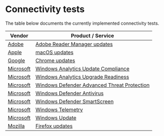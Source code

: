 # Connectivity tests

The table below documents the currently implemented connectivity tests.

| Vendor | Product / Service |
| -- | -- |
| [Adobe](./Adobe/) | [Adobe Reader Manager updates](./Adobe/ARMUpdate/) |
| [Apple](./Apple/) | [macOS updates](./Apple/MacOSUpdate/) |
| [Google](./Google/) | [Chrome updates](./Google/ChromeBrowser/) |
| [Microsoft](./Microsoft/) | [Windows Analytics Update Compliance](./Microsoft/WindowsAnalytics/) |
| [Microsoft](./Microsoft/) | [Windows Analytics Upgrade Readiness](./Microsoft/WindowsAnalytics/) |
| [Microsoft](./Microsoft/) | [Windows Defender Advanced Threat Protection](./Microsoft/WindowsDefenderAdvancedThreatProtection/) |
| [Microsoft](./Microsoft/) | [Windows Defender Antivirus](./Microsoft/WindowsDefenderAntiVirus/) |
| [Microsoft](./Microsoft/) | [Windows Defender SmartScreen](./Microsoft/WindowsDefenderSmartScreen/) |
| [Microsoft](./Microsoft/) | [Windows Telemetry](./Microsoft/WindowsTelemetry/) |
| [Microsoft](./Microsoft/) | [Windows Update](./Microsoft/WindowsUpdate/) |
| [Mozilla](./Mozilla) | [Firefox updates](./Mozilla/Firefox/) |